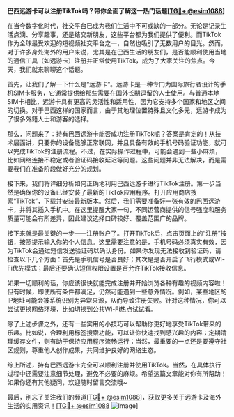 **巴西远游卡可以注册TikTok吗？带你全面了解这一热门话题[[TG💪+ @esim1088](https://t.me/s/esim1088)]**

在当今数字化时代，社交平台已成为我们生活中不可或缺的一部分。无论是记录生活点滴、分享趣事，还是结交新朋友，这些平台都为我们提供了便利。而TikTok作为全球最受欢迎的短视频社交平台之一，自然也吸引了无数用户的目光。然而，对于许多身处海外的用户来说，尤其是在巴西生活的朋友们，是否能顺利使用当地的通信工具（如远游卡）注册并正常使用TikTok，成为了大家关注的焦点。今天，我们就来聊聊这个话题。

首先，让我们了解一下什么是“远游卡”。远游卡是一种专门为国际旅行者设计的手机SIM卡服务，它通常提供给那些需要在国外长期逗留的人士使用。与普通本地SIM卡相比，远游卡具有更高的灵活性和适用性，因为它支持多个国家和地区之间的切换。对于巴西这样的国家而言，由于其地理位置特殊且文化多元，远游卡成为了很多外籍人士和游客的选择。

那么，问题来了：持有巴西远游卡能否成功注册TikTok呢？答案是肯定的！从技术层面讲，只要你的设备能够正常联网，并且具备有效的手机号码验证功能，就可以完成TikTok的注册流程。不过，在实际操作过程中，可能会遇到一些小麻烦，比如网络连接不稳定或者验证码接收延迟等问题。这些问题并非无法解决，而是需要我们在准备阶段做好充分的规划。

接下来，我们将详细分析如何正确地利用巴西远游卡进行TikTok注册。第一步当然是确保你的设备已经安装了最新的TikTok应用程序。打开应用商店搜索“TikTok”，下载并安装最新版本。然后，我们需要准备好一张有效的巴西远游卡，并将其插入手机中。在这里提醒大家一句，不同运营商提供的信号强度和服务质量可能会有所差异，因此建议选择口碑较好、覆盖范围广的品牌。

接下来就是最关键的一步——注册账户了。打开TikTok后，点击页面上的“注册”按钮，按照提示输入你的个人信息。这里需要注意的是，手机号码必须真实有效，因为TikTok会通过短信发送验证码以确认身份。如果你发现无法接收到验证码，请检查以下几个方面：首先是手机信号是否良好；其次是是否开启了飞行模式或Wi-Fi优先模式；最后还要确认短信权限设置是否允许TikTok接收信息。

如果一切顺利的话，你应该很快就能完成注册并开始浏览各种有趣的视频内容啦！但有时候，即使所有条件都满足，仍然可能遇到一些意外情况。例如，某些地区的IP地址可能会被系统识别为异常来源，从而导致注册失败。针对这种情况，你可以尝试更换网络环境，比如切换到公共Wi-Fi热点试试看。

除了上述步骤之外，还有一些实用的小技巧可以帮助你更好地享受TikTok带来的乐趣。比如说，合理利用标签搜索功能，可以让你快速找到感兴趣的内容；定期清理缓存文件，则有助于保持应用程序流畅运行；当然，最重要的一点还是要遵守社区规则，尊重他人创作成果，共同维护良好的网络生态。

综上所述，持有巴西远游卡完全可以顺利注册并使用TikTok。当然，在具体执行过程中还需要注意细节处理，避免不必要的麻烦。希望这篇文章能对你有所帮助！如果你还有其他疑问，欢迎随时留言交流哦~

最后，别忘了关注我们的频道[[TG💪+ @esim1088](https://t.me/s/esim1088)]，获取更多关于远游卡及海外生活的实用资讯！[[TG💪+ @esim1088](https://t.me/s/esim1088) ![Image](https://i.postimg.cc/4NQfJmqS/Snipaste-2025-05-13-00-14-12.png)]